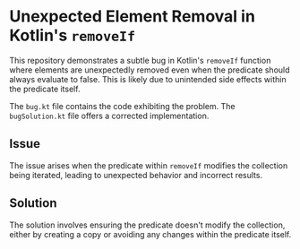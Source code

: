 # Unexpected Element Removal in Kotlin's `removeIf`

This repository demonstrates a subtle bug in Kotlin's `removeIf` function where elements are unexpectedly removed even when the predicate should always evaluate to false.  This is likely due to unintended side effects within the predicate itself.

The `bug.kt` file contains the code exhibiting the problem. The `bugSolution.kt` file offers a corrected implementation.

## Issue
The issue arises when the predicate within `removeIf` modifies the collection being iterated, leading to unexpected behavior and incorrect results.

## Solution
The solution involves ensuring the predicate doesn't modify the collection, either by creating a copy or avoiding any changes within the predicate itself.